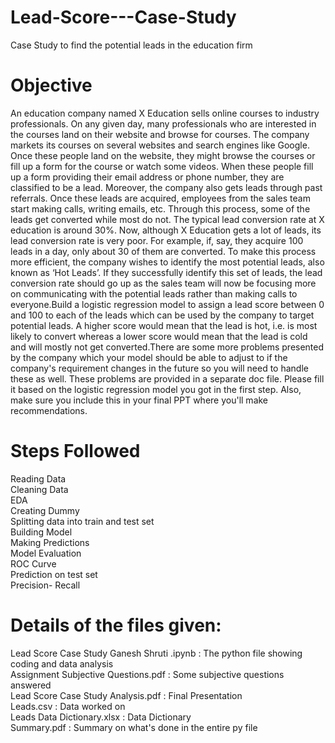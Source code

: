 # Lead-Score---Case-Study
Case Study to find the potential leads in the education firm
# Objective
An education company named X Education sells online courses to industry professionals. On any given day, many professionals who are interested in the courses land on their website and browse for courses. The company markets its courses on several websites and search engines like Google. Once these people land on the website, they might browse the courses or fill up a form for the course or watch some videos. When these people fill up a form providing their email address or phone number, they are classified to be a lead. Moreover, the company also gets leads through past referrals. Once these leads are acquired, employees from the sales team start making calls, writing emails, etc. Through this process, some of the leads get converted while most do not. The typical lead conversion rate at X education is around 30%. Now, although X Education gets a lot of leads, its lead conversion rate is very poor. For example, if, say, they acquire 100 leads in a day, only about 30 of them are converted. To make this process more efficient, the company wishes to identify the most potential leads, also known as ‘Hot Leads’. If they successfully identify this set of leads, the lead conversion rate should go up as the sales team will now be focusing more on communicating with the potential leads rather than making calls to everyone.Build a logistic regression model to assign a lead score between 0 and 100 to each of the leads which can be used by the company to target potential leads. A higher score would mean that the lead is hot, i.e. is most likely to convert whereas a lower score would mean that the lead is cold and will mostly not get converted.There are some more problems presented by the company which your model should be able to adjust to if the company's requirement changes in the future so you will need to handle these as well. These problems are provided in a separate doc file. Please fill it based on the logistic regression model you got in the first step. Also, make sure you include this in your final PPT where you'll make recommendations.
# Steps Followed
Reading Data<br>
Cleaning Data<br>
EDA<br>
Creating Dummy<br>
Splitting data into train and test set<br>
Building Model<br>
Making Predictions<br>
Model Evaluation<br>
ROC Curve<br>
Prediction on test set<br>
Precision- Recall<br>
# Details of the files given:
Lead Score Case Study Ganesh Shruti .ipynb : The python file showing coding and data analysis<br>
Assignment Subjective Questions.pdf : Some subjective questions answered<br>
Lead Score Case Study Analysis.pdf : Final Presentation<br>
Leads.csv : Data worked on<br>
Leads Data Dictionary.xlsx : Data Dictionary<br>
Summary.pdf : Summary on what's done in the entire py file<br>
